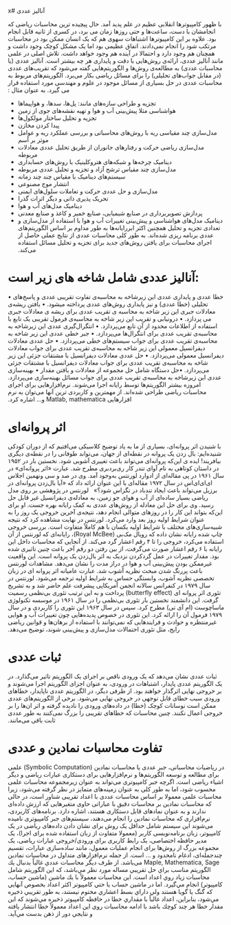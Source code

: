 x# آنالیز عددی

‫با ظهور کامپیوترها انقلابی عظیم در علم پدید آمد. حال پیچیده ترین محاسبات ریاضی که انجامشان با دست، ساعت‌ها و حتی روزها زمان می برد، در کسری از ثانیه قابل انجام بود. علاوه بر این کامپیوترها اشتباهات سهوی هم که یک انسان ممکن بود در محاسبات مرتکب شود را انجام نمی‌دادند. اتفاق عظیمی بود اما یک مشکل کوچک وجود داشت و همچنان هم وجود دارد و احتمالا در آینده هم وجود خواهد داشت. تلاش اصلی در علمی مانند آنالیز عددی، ارائه‌ی روش‌هایی با دقت و پایداری هر چه بیشتر است.‬ 
‫آنالیز عددی (یا محاسبات عددی) به مطالعه‌ی روش‌ها و الگوریتم‌هایی گفته می‌شود که تقریب‌های عددی (در مقابل جواب‌های تحلیلی) را برای مسائل ریاضی بکار می‌برد. الگوریتم‌های مربوط به محاسبات عددی در حل بسیاری از مسائل موجود در علوم و مهندسی مورد استفاده قرار می گیرد.
 به عنوان مثال :‬
* تجزیه و طراحی سازه‌های مانند: پل‌ها، سدها، و هواپیماها
* هواشناسی مثلا پیش‌بینی آب و هوا و تهیه نقشه‌های جوی از زمین
* تجزیه و تحلیل ساختار مولکول‌ها
* پیدا کردن مخازن
* مدل‌سازی چند مقیاسی ریه با روش‌های محاسباتی و بررسی عملکرد ریه و عوامل موثر بر آسم
* مدل‌سازی ریاضی حرکت و رفتارهای جانوران از طریق تحلیل عددی معادلات مربوطه
* دینامیک چرخه‌ها و شبکه‌های هتروکلینیک با روش‌های حسابداری
* مدل‌سازی چند مقیاس ترشح آزاد و تجزیه و تحلیل عددی مربوطه
* سیستم‌های دینامیک با مقیاس چند چند زمانه
* انتشار موج مصنوعی
* مدل‌سازی و حل عددی حرکت و تعاملات سلول‌های ایمنی
* تحریک پذیری ذاتی و دیگر اثرات گذرا
* دینامیک مدل‌های آب و هوا
* پردازش تصویربرداری در صنایع شیمیایی، صنایع خمیر و کاغذ و صنایع معدنی
* دینامیک مدل‌های هواشناسی و پیش‌بینی تغییرات آب و هوا با استفاده از مدل‌سازی و تعدادی تجزیه و تحلیل
‫همچنین اکثر ابررایانه‌ها به طور مداوم بر اساس الگوریتم‌های عددی برنامه ریزی شده‌اند. به طور کلی محاسبات عددی از نتایج عملی حاصل از اجرای محاسبات برای یافتن روش‌های جدید برای تجزیه و تحلیل مسائل استفاده می‌کند.‬
# آنالیز عددی شامل شاخه های زیر است:
• خطا عددی و پایداری عددی
	‫این زیرشاخه به محاسبه‌ی تفاوت تقریبی عددی و پاسخ‌های تحلیلی (خطا عددی) و نیز پایداری روش‌های عددی پرداخته میشود.‬
• یافتن ریشه‌ی معادلات جبری
	‫این زیر شاخه به محاسبه ی تقریب عددی برای ریشه ی معادلات جبری می پردازد.‬
• درونیابی و تقریب
	‫این زیر شاخه به محاسبه‌ی فرمول تقریبی یک تابع با استفاده از اطلاعات محدود از آن تابع می‌پردازد.‬
• انتگرال‌گیری عددی
	‫این زیرشاخه به محاسبه‌ی تقریب عددی برای انتگرال‌ها می‌پردازد.‬
• جبر خطی عددی
	‫این زیر شاخه به محاسبه‌ی تقریب عددی برای جواب سیستم‌های خطی می‌پردازد.‬
• حل عددی معادلات دیفرانسیل معمولی
	‫این زیر شاخه به محاسبه‌ی تقریب عددی برای جواب معادلات دیفرانسیل معمولی می‌پردازد.‬ 
• حل عددی معادلات دیفرانسیل با مشتقات جزئی
	‫این زیر شاخه به محاسبه‌ی تقریب عددی برای جواب معادلات دیفرانسیل با مشتقات جزئی می‌پردازد.‬
•حل دستگاه
	شامل حل مجموعه از معادلات و یافتن مقدار
• بهینه‌سازی عددی
	‫این زیرشاخه به محاسبه‌ی تقریب عددی برای جواب مسائل بهینه‌سازی می‌پردازد.‬
‫امروزه بیشتر الگوریتم‌ها توسط رایانه اجرا می‌شوند. نرم‌افزارهایی برای اجرای محاسبات ریاضی طراحی شده‌اند. از مهمترین و کاربردی ترین آنها می‌توان به نرم افزارهایی Matlab, mathematica و… اشاره کرد.‬

# اثر پروانه‌ای

‫با شنیدن اثر پروانه‌ای، بسیاری از ما به یاد توضیح کلاسیکی می‌افتیم که از دوران کودکی شنیده‌ایم: بال زدن یک پروانه در نقطه‌ای از جهان، می‌تواند طوفانی را در نقطه‌ی دیگری بیافریند! ایده‌ ی این‌که پروانه‌ای می‌تواند باعث تغییری آشوبی شود. نخستین بار در ۱۹۵۲ در داستان کوتاهی به نام آوای تندر کار ری‌بردبری مطرح شد. عبارت «اثر پروانه‌ای»  در سال ۱۹۶۱ در پی مقاله‌ای از ادوارد لورنتس به‌وجود آمد. وی در صد‌ و سی‌ ونهمین اجلاس ای‌ای‌ای‌اس در سال ۱۹۷۲ مقاله‌ای با این عنوان ارائه داد که «آیا بال‌زدن پروانه‌ای در برزیل می‌تواند باعث ایجاد تندباد در تگزاس شود؟» ‬
   ‫ لورنتس در پژوهشی بر روی مدل ریاضی بسیار ساده‌ای از آب و هوای جو زمین، به معادله‌ی دیفرانسیل غیر قابل حل رسید. وی برای حل این معادله از روش‌های عددی به کمک رایانه بهره جست. او برای این‌که بتواند این کار را در روزهای متوالی انجام دهد، نتیجه‌ی آخرین خروجی یک روز را به عنوان شرایط اولیه روز بعد وارد می‌کرد. لورنتس در نهایت مشاهده کرد که نتیجه شبیه‌سازی‌های مختلف با شرایط اولیه یکسان با هم کاملاً متفاوت است. بررسی خروجی چاپ شده رایانه نشان داده که رویال مک‌بی (Royal McBee)، رایانه‌ای که لورنتس از آن استفاده می‌کرد، خروجی را تا ۴ رقم اعشار گرد می‌کند. از آنجایی که محاسبات داخل این رایانه با ۶ رقم اعشار صورت می‌گرفت، از بین رفتن دو رقم آخر باعث چنین تاثیری شده بود. مقدار تغییرات در عمل گرد‌کردن نزدیک به اثر بال‌زدن یک پروانه است. این واقعیت غیرممکن بودن پیش‌بینی آب و هوا در دراز مدت را نشان می‌دهد.‬ 
‫مشاهدات لورنتس باعث پررنگ شدن مبحث نظریه آشوب شد. عبارت عامیانه اثر پروانه ای در زبان تخصصی نظریه آشوب، وابستگی حساس به شرایط اولیه ترجمه می‌شود. لورنتس در سال ۱۹۷۹ در کنفرانس سالانه انجمن آمریکاپی پیشرفت علم حاضر شد و به تشریح تئوری اثر پروانه ای (butterfly effect) پرداخت و به این ترتیب تئوری بی‌نظمی رسمیت گرفت.‬ 
‫این دانشمند نخستین بار تئوری بی‌نظمی را در سال ۱۹۶۱ در موسسه تکنولوژی ماساچوست (ام آی تی) مطرح کرد. سپس در سال ۱۹۶۳ این تئوری را کاربردی و در سال ۱۹۷۹ فرمول آن را ارائه کرد.‬ 
‫این تئوری در خصوص پدیده‌هایی چون تغییرات آب و هوایی غیرمنتظره و حوادث و فرایندهایی که نمی‌توانند با استفاده از برهان‌ها و قوانین ریاضی رایج، مثل تئوری احتمالات مدل‌سازی و پیش‌بینی شوند، توضیح می‌دهد.‬

# ثبات عددی

‫ثبات عددی نشان می‌دهد که یک ورودی ناقص بر اجرای یک الگوریتم تاثیر می‌گذارد. در یک الگوریتم عددی پایدار، اشتباهات در ورودی، به عنوان اجزای الگوریتم اجرا می‌شوند و بر خروجی نهایی اثرگذار خواهند بود. از طرفی دیگر، در الگوریتم عددی ناپایدار، خطاهای ورودی سبب خطای قابل توجهی در خروجی نهایی می‌شود. برخی از الگوریتم‌های عددی ممکن است نوسانات کوچک (خطا) در داده‌های ورودی را نادیده گرفته و اثر ان‌ها را بر خروجی اعمال نکنند. چنین محاسبات که خطاهای تقریبی را بزرگ نمی‌کنند به طور عددی ثابت باقی می‌مانند.
‬ 
# تفاوت محاسبات نمادین و عددی

‫در ریاضیات محاسباتی، جبر عددی یا محاسبات نمادین (Symbolic Computation) علمی برای  مطالعه و توسعه الگوریتم‌ها و نرم‌افزارهایی برای دستکاری عبارات ریاضی و دیگر اشیاء ریاضی است. اگرچه جبر کامپیوتری می‌تواند به عنوان زیرمجموعه محاسبات علمی محسوب شود، اما به طور کلی به عنوان زمینه‌های متمایز در نظر گرفته می‌شود، زیرا محاسبات علمی معمولا بر اساس محاسبات عددی با اعداد تقریبی شناور است، در حالی که محاسبات نمادین بر محاسبات دقیق با عباراتی حاوی متغیرهایی که ارزش داده‌ای ندارند و به عنوان نمادهای قابل دستکاری هستند، اشاره دارد.
 برنامه‌های کاربردی، نرم‌افزاری که محاسبات نمادین را انجام می‌دهند، سیستم‌های جبر کامپیوتری نامیده می‌شوند این سیستم شامل حداقل یک روش برای  نشان دادن داده‌های ریاضی در یک کامپیوتر، زبان برنامه‌نویسی کاربر (معمولا متفاوت از زبان استفاده شده برای اجرا)، یک مدیر حافظه اختصاصی، یک رابط کاربری برای ورودی‌/‌خروجی عبارات ریاضی، یک مجموعه بزرگ از روش‌ها برای انجام عملیات معمول، مانند ساده‌سازی عبارات، تقسیم چندجمله‌ای، ادغام نامحدود و … است. از جمله نرم‌افزارهای متداول در محاسبات نمادین Maple, Mathematica, Sage می‌باشد. از طرف دیگر محاسبات عددي غالباً بدنبال يك الگوريتم مناسب براي حل تقريبي مساله مورد نظر مي‌باشد، كه اين الگوريتم شامل محاسبات زياد روي اعداد است. اين محاسبات معمولاً‌ با يك ماشين (ماشين حساب، كامپيوتر) انجام مي‌گيرد. اما در ماشين حساب يا حتي كامپيوتر اكثر اعداد بخصوص آنهايي كه گنگ يا گويا هستند ولي داراي بسط اعشاري مختوم نيستند، به طور تقريبي ذخيره مي‌شود، بنابراين، اعداد غالباً با مقداري خطا در حافظه كامپيوتر ذخيره مي‌شوند كه اين مقدار خطا هر چند كوچك باشد با ادامه محاسبات روي اين اعداد معمولاً خطا انتشار يافته و نتايجي دور از ذهن بدست مي‌آيد.
